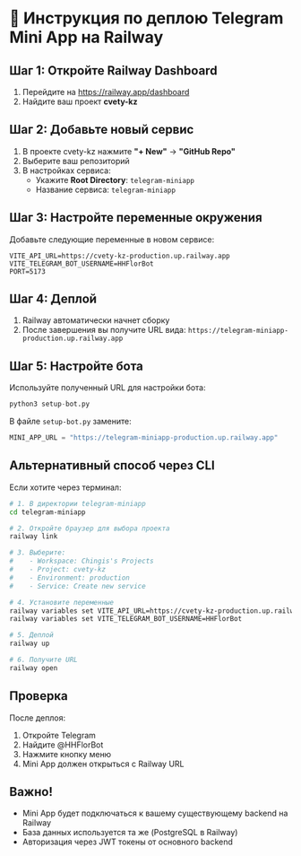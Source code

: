 # 🚀 Инструкция по деплою Telegram Mini App на Railway

## Шаг 1: Откройте Railway Dashboard
1. Перейдите на https://railway.app/dashboard
2. Найдите ваш проект **cvety-kz**

## Шаг 2: Добавьте новый сервис
1. В проекте cvety-kz нажмите **"+ New"** → **"GitHub Repo"**
2. Выберите ваш репозиторий
3. В настройках сервиса:
   - Укажите **Root Directory**: `telegram-miniapp`
   - Название сервиса: `telegram-miniapp`

## Шаг 3: Настройте переменные окружения
Добавьте следующие переменные в новом сервисе:

```env
VITE_API_URL=https://cvety-kz-production.up.railway.app
VITE_TELEGRAM_BOT_USERNAME=HHFlorBot
PORT=5173
```

## Шаг 4: Деплой
1. Railway автоматически начнет сборку
2. После завершения вы получите URL вида: `https://telegram-miniapp-production.up.railway.app`

## Шаг 5: Настройте бота
Используйте полученный URL для настройки бота:

```python
python3 setup-bot.py
```

В файле `setup-bot.py` замените:
```python
MINI_APP_URL = "https://telegram-miniapp-production.up.railway.app"
```

## Альтернативный способ через CLI

Если хотите через терминал:

```bash
# 1. В директории telegram-miniapp
cd telegram-miniapp

# 2. Откройте браузер для выбора проекта
railway link

# 3. Выберите:
#    - Workspace: Chingis's Projects
#    - Project: cvety-kz
#    - Environment: production
#    - Service: Create new service

# 4. Установите переменные
railway variables set VITE_API_URL=https://cvety-kz-production.up.railway.app
railway variables set VITE_TELEGRAM_BOT_USERNAME=HHFlorBot

# 5. Деплой
railway up

# 6. Получите URL
railway open
```

## Проверка

После деплоя:
1. Откройте Telegram
2. Найдите @HHFlorBot
3. Нажмите кнопку меню
4. Mini App должен открыться с Railway URL

## Важно!
- Mini App будет подключаться к вашему существующему backend на Railway
- База данных используется та же (PostgreSQL в Railway)
- Авторизация через JWT токены от основного backend